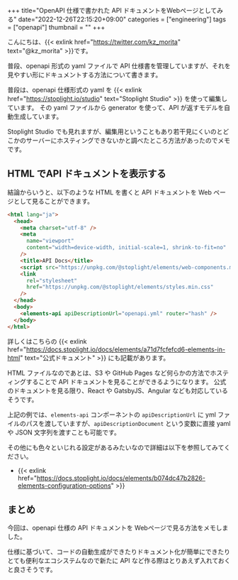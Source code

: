 +++
title="OpenAPI 仕様で書かれた API ドキュメントをWebページとしてみる"
date="2022-12-26T22:15:20+09:00"
categories = ["engineering"]
tags = ["openapi"]
thumbnail = ""
+++

こんにちは、{{< exlink href="https://twitter.com/kz_morita" text="@kz_morita" >}}です。

普段、openapi 形式の yaml ファイルで API 仕様書を管理していますが、それを見やすい形にドキュメントする方法について書きます。

普段は、openapi 仕様形式の yaml を {{< exlink href="https://stoplight.io/studio" text="Stoplight Studio" >}} を使って編集しています。
その yaml ファイルから generator を使って、API が返すモデルを自動生成しています。

Stoplight Studio でも見れますが、編集用ということもあり若干見にくいのとどこかのサーバーにホスティングできないかと調べたところ方法があったのでメモです。

## HTML でAPI ドキュメントを表示する

結論からいうと、以下のような HTML を書くと API ドキュメントを Web ページとして見ることができます。

```html
<html lang="ja">
  <head>
    <meta charset="utf-8" />
    <meta
      name="viewport"
      content="width=device-width, initial-scale=1, shrink-to-fit=no"
    />
    <title>API Docs</title>
    <script src="https://unpkg.com/@stoplight/elements/web-components.min.js"></script>
    <link
      rel="stylesheet"
      href="https://unpkg.com/@stoplight/elements/styles.min.css"
    />
  </head>
  <body>
    <elements-api apiDescriptionUrl="openapi.yml" router="hash" />
  </body>
</html>
```

詳しくはこちらの {{< exlink href="https://docs.stoplight.io/docs/elements/a71d7fcfefcd6-elements-in-html" text="公式ドキュメント" >}} にも記載があります。

HTML ファイルなのであとは、S3 や GitHub Pages など何らかの方法でホスティングすることで API ドキュメントを見ることができるようになります。
公式のドキュメントを見る限り、React や GatsbyJS、Angular なども対応しているそうです。

上記の例では、`elements-api` コンポーネントの `apiDescriptionUrl` に yml ファイルのパスを渡していますが、`apiDescriptionDocument` という変数に直接 yaml や JSON 文字列を渡すことも可能です。

その他にも色々といじれる設定があるみたいなので詳細は以下を参照してみてください。

- {{< exlink href="https://docs.stoplight.io/docs/elements/b074dc47b2826-elements-configuration-options" >}}

## まとめ

今回は、openapi 仕様の API ドキュメントを Webページで見る方法をメモしました。

仕様に基づいて、コードの自動生成ができたりドキュメント化が簡単にできたりとても便利なエコシステムなので新たに API など作る際はとりあえず入れておくと良さそうです。
